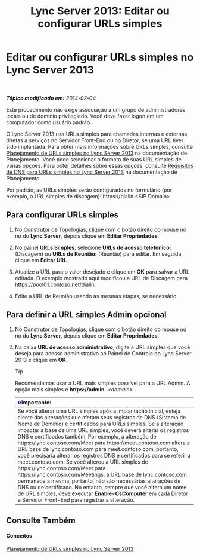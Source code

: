 ﻿---
title: 'Lync Server 2013: Editar ou configurar URLs simples'
TOCTitle: Editar ou configurar URLs simples
ms:assetid: 0008aeea-4ae9-4e36-83cd-ef7ff7b6e128
ms:mtpsurl: https://technet.microsoft.com/pt-br/library/Gg398063(v=OCS.15)
ms:contentKeyID: 49305658
ms.date: 05/19/2016
mtps_version: v=OCS.15
ms.translationtype: HT
---

# Editar ou configurar URLs simples no Lync Server 2013

 

_**Tópico modificado em:** 2014-02-04_

Este procedimento não exige associação a um grupo de administradores locais ou de domínio privilegiado. Você deve fazer logon em um computador como usuário padrão.

O Lync Server 2013 usa URLs simples para chamadas internas e externas diretas a serviços no Servidor Front-End ou no Diretor, se uma URL tiver sido implantada. Para obter mais informações sobre URLs simples, consulte [Planejamento de URLs simples no Lync Server 2013](lync-server-2013-planning-for-simple-urls.md) na documentação de Planejamento. Você pode selecionar o formato de suas URL simples de várias opções. Para obter detalhes sobre essas opções, consulte [Requisitos de DNS para URLs simples no Lync Server 2013](lync-server-2013-dns-requirements-for-simple-urls.md) na documentação de Planejamento.

Por padrão, as URLs simples serão configurados no formulário (por exemplo, a URL simples de discagem): https://dialin.\<SIP Domain\>

## Para configurar URLs simples

1.  No Construtor de Topologias, clique com o botão direito do mouse no nó do **Lync Server**, depois clique em **Editar Propriedades**.

2.  No painel **URLs Simples**, selecione **URLs de acesso telefônico:** (Discagem) ou **URLs de Reunião:** (Reunião) para editar. Em seguida, clique em **Editar URL**.

3.  Atualize a URL para o valor desejado e clique em **OK** para salvar a URL editada. O exemplo mostrado aqui modificou a URL de Discagem para https://pool01.contoso.net/dialin.

4.  Edite a URL de Reunião usando as mesmas etapas, se necessário.

## Para definir a URL simples Admin opcional

1.  No Construtor de Topologias, clique com o botão direito do mouse no nó do **Lync Server**, depois clique em **Editar Propriedades**.

2.  Na caixa **URL de acesso administrativo**, digite a URL simples que você deseja para acesso administrativo ao Painel de Controle do Lync Server 2013 e clique em **OK**.
    

    > [!TIP]
    > Recomendamos usar a URL mais simples possível para a URL Admin. A opção mais simples é <STRONG>https://admin.</STRONG> <EM>&lt;domain&gt;</EM> .

    
    <table>
    <thead>
    <tr class="header">
    <th><img src="images/Gg425939.important(OCS.15).gif" title="important" alt="important" />Importante:</th>
    </tr>
    </thead>
    <tbody>
    <tr class="odd">
    <td>Se você alterar uma URL simples após a implantação inicial, esteja ciente das alterações que afetam seus registros de DNS (Sistema de Nome de Domínio) e certificados para URLs simples. Se a alteração impactar a base de uma URL simples, você deverá alterar os registros DNS e certificados também. Por exemplo, a alteração de https://lync.contoso.com/Meet para https://meet.contoso.com altera a URL base de lync.contoso.com para meet.contoso.com, portanto, você precisaria alterar os registros DNS e certificados para se referir a meet.contoso.com. Se você alterou a URL simples de https://lync.contoso.com/Meet para https://lync.contoso.com/Meetings, a URL base de lync.contoso.com permanece a mesma, portanto, não são necessárias alterações de DNS ou de certificado. No entanto, sempre que você altera um nome de URL simples, deve executar <strong>Enable-CsComputer</strong> em cada Diretor e Servidor Front-End para registrar a alteração.</td>
    </tr>
    </tbody>
    </table>


## Consulte Também

#### Conceitos

[Planejamento de URLs simples no Lync Server 2013](lync-server-2013-planning-for-simple-urls.md)

